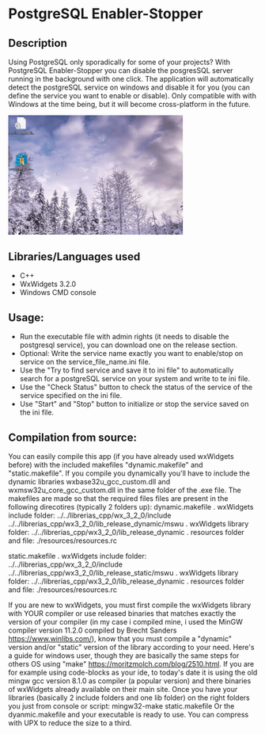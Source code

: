 
# PostgreSQL Enabler-Stopper

## Description
Using PostgreSQL only sporadically for some of your projects? With PostgreSQL Enabler-Stopper you can disable the posgresSQL server running in the background with one click.
The application will automatically detect the postgreSQL service on windows and disable it for you (you can define the service you want to enable or disable).
Only compatible with with Windows at the time being, but it will become cross-platform in the future.
<!-- ![screen-gif](./prueba_rando_creator.gif) -->
<!-- <img src="https://github.com/aguxone/agux_random_file_creator/blob/gif_storage/prueba_rando_creator.gif?raw=true" alt="agxu_rfc_gif" width="60%" height="40%"> -->
<img src="https://github.com/aguxone/postgresql_enabler_stopper/blob/gif-storage-branch/500x341_15fps.gif?raw=true" alt="postgresql_es_gif" width="70%" height="40%">
<!-- <video src='https://user-images.githubusercontent.com/98858551/174418629-481619d3-27ed-48c0-b952-05b6239417b3.mp4'; width="100"; height="100"></video> -->
<!-- https://user-images.githubusercontent.com/98858551/174418629-481619d3-27ed-48c0-b952-05b6239417b3.mp4 -->
<!-- <video  style="display:block; width:10%; height:auto;" autoplay controls loop="loop">
       <source src=https://user-images.githubusercontent.com/98858551/174418629-481619d3-27ed-48c0-b952-05b6239417b3.mp4 type="video/mp4" />
</video> -->
<!-- <div style="width:100px ; height:100px>
       <video src='https://user-images.githubusercontent.com/98858551/174418629-481619d3-27ed-48c0-b952-05b6239417b3.mp4'></video>
<div/> -->

## Libraries/Languages used
- C++
- WxWidgets 3.2.0
- Windows CMD console

## Usage:
- Run the executable file with admin rights (it needs to disable the postgresql service), you can download one on the release section.
- Optional: Write the service name exactly you want to enable/stop on service on the service_file_name.ini file.
- Use the "Try to find service and save it to ini file" to automatically search for a postgreSQL service on your system and write to te ini file.
- Use the "Check Status" button to check the status of the service of the service specified on the ini file.
- Use "Start" and "Stop" button to initialize or stop the service saved on the ini file.

## Compilation from source:
You can easily compile this app (if you have already used wxWidgets before) with the included makefiles "dynamic.makefile" and "static.makefile". If you compile you dynamically you'll have to include the dynamic libraries wxbase32u_gcc_custom.dll and wxmsw32u_core_gcc_custom.dll in the same folder of the .exe file.
The makefiles are made so that the required files files are present in the following direcotires (typically 2 folders up):
dynamic.makefile
. wxWidgets include folder:
       ../../librerias_cpp/wx_3_2_0/include
       ../../librerias_cpp/wx3_2_0/lib_release_dynamic/mswu
. wxWidgets library folder:
       ../../librerias_cpp/wx3_2_0/lib_release_dynamic
. resources folder and file:
       ./resources/resources.rc

static.makefile
. wxWidgets include folder:
       ../../librerias_cpp/wx_3_2_0/include
       ../../librerias_cpp/wx3_2_0/lib_release_static/mswu
. wxWidgets library folder:
       ../../librerias_cpp/wx3_2_0/lib_release_dynamic
. resources folder and file:
       ./resources/resources.rc


If you are new to wxWidgets, you must first compile the wxWidgets library with YOUR compiler or use released binaries that matches exactly the version of your compiler (in my case i compiled mine, i used the MinGW compiler version 11.2.0 compiled by Brecht Sanders https://www.winlibs.com/), know that you must compile a "dynamic" version and/or "static" version of the library according to your need. Here's a guide for windows user, though they are basically the same steps for others OS using "make" https://moritzmolch.com/blog/2510.html. If you are for example using code-blocks as your ide, to today's date it is using the old mingw gcc version 8.1.0 as compiler (a popular version) and there binaries of wxWidgets already available on their main site.
Once you have your libraries (basically 2 include folders and one lib folder) on the right folders you just from console or script:
mingw32-make static.makefile
Or the dyanmic.makefile and your executable is ready to use.
You can compress with UPX to reduce the size to a third.
 

